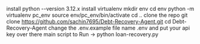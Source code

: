 install python --version 3.12.x
install virtualenv
mkdir env
cd env
python -m virtualenv pc_env
source env/pc_env/bin/activate
cd ..
clone the repo 
git clone https://github.com/sachin7695/Debt-Recovery-Agent.git 
cd Debt-Recovery-Agent
change the .env.example file name .env and put your api key over there
main script to Run -> python loan-recovery.py<br>

